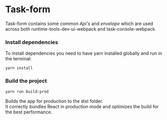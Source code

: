 # Task-form

Task-form contains some common _Api's_ and _envelope_ which are used across both runtime-tools-dev-ui-webpack and 
task-console-webpack.

### Install dependencies

To install dependencies you need to have yarn installed globally and run in the terminal:
```
yarn install
```

### Build the project
```
yarn run build:prod
```
Builds the app for production to the dist folder.<br />
It correctly bundles React in production mode and optimizes the build for the best performance.
